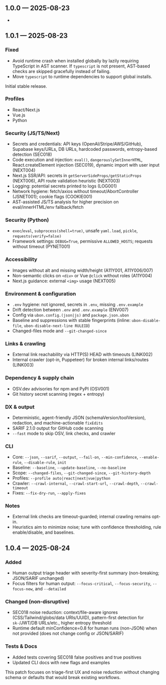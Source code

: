 ## 1.0.0 — 2025-08-23
-
## 1.0.1 — 2025-08-23

### Fixed
- Avoid runtime crash when installed globally by lazily requiring TypeScript in AST scanner. If `typescript` is not present, AST-based checks are skipped gracefully instead of failing.
- Move `typescript` to runtime dependencies to support global installs.

Initial stable release.

### Profiles
- React/Next.js
- Vue.js
- Python

### Security (JS/TS/Next)
- Secrets and credentials: API keys (OpenAI/Stripe/AWS/GitHub), Supabase keys/URLs, DB URLs, hardcoded passwords, entropy-based detection (SEC018)
- Code execution and injection: `eval()`, `dangerouslySetInnerHTML`, React.createElement injection (SEC019), dynamic import with user input (NEXT004)
- Next.js SSR/API: secrets in `getServerSideProps/getStaticProps` (NEXT006), API route validation heuristic (NEXT003)
- Logging: potential secrets printed to logs (LOG001)
- Network hygiene: fetch/axios without timeout/AbortController (JSNET001); cookie flags (COOKIE001)
- AST-assisted JS/TS analysis for higher precision on eval/innerHTML/env fallback/fetch

### Security (Python)
- `exec`/`eval`, `subprocess(shell=true)`, unsafe `yaml.load`, `pickle`, `requests(verify=false)`
- Framework settings: `DEBUG=True`, permissive `ALLOWED_HOSTS`; requests without timeout (PYNET001)

### Accessibility
- Images without alt and missing width/height (A11Y001, A11Y006/007)
- Non-semantic clicks on `<div>` or Vue `@click` without roles (A11Y004)
- Next.js guidance: external `<img>` usage (NEXT005)

### Environment & configuration
- `.env` hygiene: not ignored, secrets in `.env`, missing `.env.example`
- Drift detection between `.env` and `.env.example` (ENV007)
- Config via `ubon.config.(json|js)` and `package.json.ubon`
- Baseline and suppressions with stable fingerprints (inline: `ubon-disable-file`, `ubon-disable-next-line RULEID`)
- Changed-files mode and `--git-changed-since`

### Links & crawling
- External link reachability via HTTP(S) HEAD with timeouts (LINK002)
- Internal crawler (opt-in, Puppeteer) for broken internal links/routes (LINK003)

### Dependency & supply chain
- OSV.dev advisories for npm and PyPI (OSV001)
- Git history secret scanning (regex + entropy)

### DX & output
- Deterministic, agent-friendly JSON (schemaVersion/toolVersion), redaction, and machine-actionable `fixEdits`
- SARIF 2.1.0 output for GitHub code scanning
- `--fast` mode to skip OSV, link checks, and crawler

### CLI
- Core: `--json`, `--sarif`, `--output`, `--fail-on`, `--min-confidence`, `--enable-rule`, `--disable-rule`, `init`
- Baseline: `--baseline`, `--update-baseline`, `--no-baseline`
- Scope: `--changed-files`, `--git-changed-since`, `--git-history-depth`
- Profiles: `--profile auto|react|next|vue|python`
- Crawler: `--crawl-internal`, `--crawl-start-url`, `--crawl-depth`, `--crawl-timeout`
- Fixes: `--fix-dry-run`, `--apply-fixes`

### Notes
- External link checks are timeout-guarded; internal crawling remains opt-in.
- Heuristics aim to minimize noise; tune with confidence thresholding, rule enable/disable, and baselines.

## 1.0.4 — 2025-08-24

### Added
- Human output triage header with severity-first summary (non-breaking; JSON/SARIF unchanged)
- Focus filters for human output: `--focus-critical`, `--focus-security`, `--focus-new`, and `--detailed`

### Changed (non-disruptive)
- SEC018 noise reduction: context/file-aware ignores (CSS/Tailwind/globs/data URIs/UUID), pattern-first detection for `sk-`/JWT/DB URLs/etc., higher entropy threshold
- Runtime default minConfidence=0.8 for human runs (non-JSON) when not provided (does not change config or JSON/SARIF)

### Tests & Docs
- Added tests covering SEC018 false positives and true positives
- Updated CLI docs with new flags and examples

This patch focuses on triage-first UX and noise reduction without changing schema or defaults that would break existing workflows.
